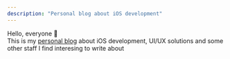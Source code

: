 ```yaml
---
description: "Personal blog about iOS development"
---
```


Hello, everyone 👋<br/>
This is my [personal blog](/posts) about iOS development, UI/UX solutions and some other staff I find interesing to write about
